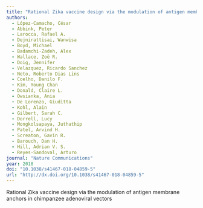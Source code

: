 ```yaml
---
title: "Rational Zika vaccine design via the modulation of antigen membrane anchors in chimpanzee adenoviral vectors"
authors:
  - López-Camacho, César
  - Abbink, Peter
  - Larocca, Rafael A.
  - Dejnirattisai, Wanwisa
  - Boyd, Michael
  - Badamchi-Zadeh, Alex
  - Wallace, Zoë R.
  - Doig, Jennifer
  - Velazquez, Ricardo Sanchez
  - Neto, Roberto Dias Lins
  - Coelho, Danilo F.
  - Kim, Young Chan
  - Donald, Claire L.
  - Owsianka, Ania
  - De Lorenzo, Giuditta
  - Kohl, Alain
  - Gilbert, Sarah C.
  - Dorrell, Lucy
  - Mongkolsapaya, Juthathip
  - Patel, Arvind H.
  - Screaton, Gavin R.
  - Barouch, Dan H.
  - Hill, Adrian V. S.
  - Reyes-Sandoval, Arturo
journal: "Nature Communications"
year: 2018
doi: "10.1038/s41467-018-04859-5"
url: "http://dx.doi.org/10.1038/s41467-018-04859-5"
---
```


Rational Zika vaccine design via the modulation of antigen membrane anchors in chimpanzee adenoviral vectors
